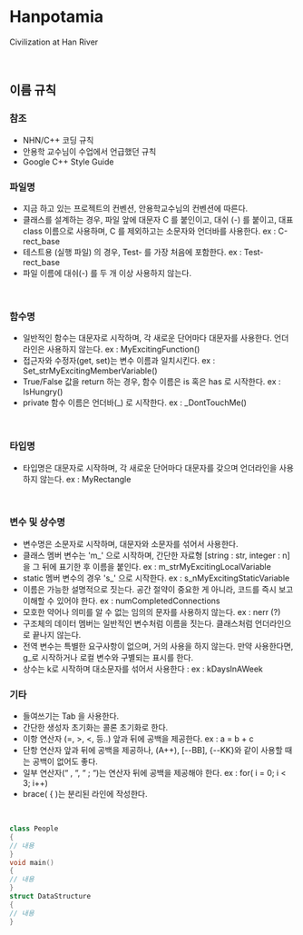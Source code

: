 # Hanpotamia
Civilization at Han River

<br>

## 이름 규칙

### 참조

- NHN/C++ 코딩 규칙
- 안용학 교수님이 수업에서 언급했던 규칙
- Google C++ Style Guide


### 파일명

- 지금 하고 있는 프로젝트의 컨벤션, 안용학교수님의 컨벤션에 따른다.
- 클래스를 설계하는 경우, 파일 앞에 대문자 C 를 붙인이고, 대쉬 (-) 를 붙이고, 대표 class 이름으로 사용하며, C 를 제외하고는 소문자와 언더바를 사용한다. ex : C-rect_base
- 테스트용 (실행 파일) 의 경우, Test- 를 가장 처음에 포함한다. ex : Test-rect_base
- 파일 이름에 대쉬(-) 를 두 개 이상 사용하지 않는다.

<br>

### 함수명

- 일반적인 함수는 대문자로 시작하며, 각 새로운 단어마다 대문자를 사용한다. 언더라인은 사용하지 않는다. ex : MyExcitingFunction()
- 접근자와 수정자(get, set)는 변수 이름과 일치시킨다. ex : Set_strMyExcitingMemberVariable()
- True/False 값을 return 하는 경우, 함수 이름은 is 혹은 has 로 시작한다. ex : IsHungry()
- private 함수 이름은 언더바(_) 로 시작한다. ex : _DontTouchMe()

<br>

### 타입명

- 타입명은 대문자로 시작하며, 각 새로운 단어마다 대문자를 갖으며 언더라인을 사용하지 않는다. ex : MyRectangle

<br>

### 변수 및 상수명

- 변수명은 소문자로 시작하며, 대문자와 소문자를 섞어서 사용한다.
- 클래스 멤버 변수는 'm_' 으로 시작하며, 간단한 자료형 [string : str, integer : n]을 그 뒤에 표기한 후 이름을 붙인다. ex : m_strMyExcitingLocalVariable
- static 멤버 변수의 경우 's_' 으로 시작한다. ex : s_nMyExcitingStaticVariable
- 이름은 가능한 설명적으로 짓는다. 공간 절약이 중요한 게 아니라, 코드를 즉시 보고 이해할 수 있어야 한다. ex : numCompletedConnections
- 모호한 약어나 의미를 알 수 없는 임의의 문자를 사용하지 않는다. ex : nerr (?)
- 구조체의 데이터 멤버는 일반적인 변수처럼 이름을 짓는다. 클래스처럼 언더라인으로 끝나지 않는다.
- 전역 변수는 특별한 요구사항이 없으며, 거의 사용을 하지 않는다. 만약 사용한다면, g_로 시작하거나 로컬 변수와 구별되는 표시를 한다.
- 상수는 k로 시작하며 대소문자를 섞어서 사용한다 : ex : kDaysInAWeek


### 기타

- 들여쓰기는 Tab 을 사용한다.
- 간단한 생성자 초기화는 콜론 초기화로 한다.
- 이항 연산자 (=, >, <, 등..) 앞과 뒤에 공백을 제공한다. ex : a = b + c
- 단항 연산자 앞과 뒤에 공백을 제공하나, (A++), [--BB], {--KK}와 같이 사용할 때는 공백이 없어도 좋다.
- 일부 연산자(“ , “, “ ; “)는 연산자 뒤에 공백을 제공해야 한다. ex : for( i = 0; i < 3; i++)
- brace( { )는 분리된 라인에 작성한다.

<br>

```C++
class People
{
// 내용
}
void main()
{
// 내용
}
struct DataStructure
{
// 내용
}
```
